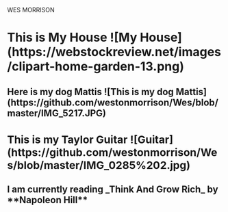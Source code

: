 WES MORRISON
<h1> This is My House
![My House](https://webstockreview.net/images/clipart-home-garden-13.png) 

<h2> Here is my dog Mattis
<ht> ![This is my dog Mattis](https://github.com/westonmorrison/Wes/blob/master/IMG_5217.JPG)

<h3> This is my Taylor Guitar ![Guitar](https://github.com/westonmorrison/Wes/blob/master/IMG_0285%202.jpg)
  
  <h4> I am currently reading _Think And Grow Rich_ by **Napoleon Hill** 

  
